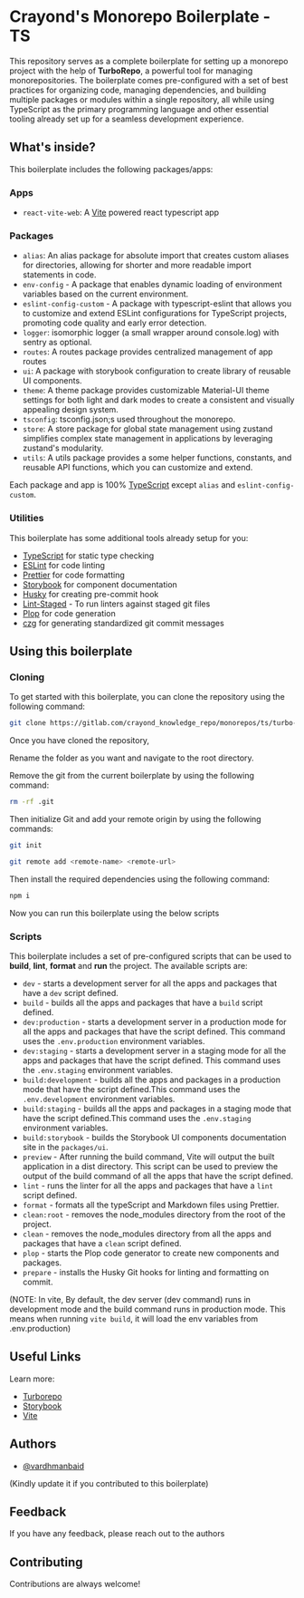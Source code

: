 # Crayond's Monorepo Boilerplate - TS

This repository serves as a complete boilerplate for setting up a monorepo project with the help of **TurboRepo**, a powerful tool for managing monorepositories. The boilerplate comes pre-configured with a set of best practices for organizing code, managing dependencies, and building multiple packages or modules within a single repository, all while using TypeScript as the primary programming language and other essential tooling already set up for a seamless development experience.

## What's inside?

This boilerplate includes the following packages/apps:

### Apps

- `react-vite-web`: A [Vite](https://vitejs.dev/) powered react typescript app

### Packages

- `alias`: An alias package for absolute import that creates custom aliases for directories, allowing for shorter and more readable import statements in code.
- `env-config` - A package that enables dynamic loading of environment variables based on the current environment.
- `eslint-config-custom` - A package with typescript-eslint that allows you to customize and extend ESLint configurations for TypeScript projects, promoting code quality and early error detection.
- `logger`: isomorphic logger (a small wrapper around console.log) with sentry as optional.
- `routes`: A routes package provides centralized management of app routes
- `ui`: A package with storybook configuration to create library of reusable UI components.
- `theme`: A theme package provides customizable Material-UI theme settings for both light and dark modes to create a consistent and visually appealing design system.
- `tsconfig`: tsconfig.json;s used throughout the monorepo.
- `store`: A store package for global state management using zustand simplifies complex state management in applications by leveraging zustand's modularity.
- `utils`: A utils package provides a some helper functions, constants, and reusable API functions, which you can customize and extend.

Each package and app is 100% [TypeScript](https://www.typescriptlang.org/) except `alias` and `eslint-config-custom`.

### Utilities

This boilerplate has some additional tools already setup for you:

- [TypeScript](https://www.typescriptlang.org/) for static type checking
- [ESLint](https://eslint.org/) for code linting
- [Prettier](https://prettier.io) for code formatting
- [Storybook](https://storybook.js.org/docs/react/get-started/install) for component documentation
- [Husky](https://typicode.github.io/husky/#/) for creating pre-commit hook
- [Lint-Staged](https://github.com/okonet/lint-staged) - To run linters against staged git files
- [Plop](https://plopjs.com/) for code generation
- [czg](https://cz-git.qbb.sh/cli/) for generating standardized git commit messages

## Using this boilerplate

### Cloning

To get started with this boilerplate, you can clone the repository using the following command:

```sh
git clone https://gitlab.com/crayond_knowledge_repo/monorepos/ts/turbo-monorepo-boilerplate-ts.git
```

Once you have cloned the repository,

Rename the folder as you want and navigate to the root directory.

Remove the git from the current boilerplate by using the following command:

```sh
rm -rf .git
```

Then initialize Git and add your remote origin by using the following commands:

```sh
git init
```

```sh
git remote add <remote-name> <remote-url>
```

Then install the required dependencies using the following command:

```sh
npm i
```

Now you can run this boilerplate using the below scripts

### Scripts

This boilerplate includes a set of pre-configured scripts that can be used to **build**, **lint**, **format** and **run** the project. The available scripts are:

- `dev` - starts a development server for all the apps and packages that have a `dev` script defined.
- `build` - builds all the apps and packages that have a `build` script defined.
- `dev:production` - starts a development server in a production mode for all the apps and packages that have the script defined. This command uses the `.env.production` environment variables.
- `dev:staging` - starts a development server in a staging mode for all the apps and packages that have the script defined. This command uses the `.env.staging` environment variables.
- `build:development` - builds all the apps and packages in a production mode that have the script defined.This command uses the `.env.development` environment variables.
- `build:staging` - builds all the apps and packages in a staging mode that have the script defined.This command uses the `.env.staging` environment variables.
- `build:storybook` - builds the Storybook UI components documentation site in the `packages/ui`.
- `preview` - After running the build command, Vite will output the built application in a dist directory. This script can be used to preview the output of the build command of all the apps that have the script defined.
- `lint` - runs the linter for all the apps and packages that have a `lint` script defined.
- `format` - formats all the typeScript and Markdown files using Prettier.
- `clean:root` - removes the node_modules directory from the root of the project.
- `clean` - removes the node_modules directory from all the apps and packages that have a `clean` script defined.
- `plop` - starts the Plop code generator to create new components and packages.
- `prepare` - installs the Husky Git hooks for linting and formatting on commit.

(NOTE: In vite, By default, the dev server (dev command) runs in development mode and the build command runs in production mode. This means when running `vite build`, it will load the env variables from .env.production)

## Useful Links

Learn more:

- [Turborepo](https://turbo.build/repo/docs)
- [Storybook](https://storybook.js.org/docs/react/get-started/install)
- [Vite](https://vitejs.dev/)

## Authors

- [@vardhmanbaid](https://github.com/vardhmanbaid)

(Kindly update it if you contributed to this boilerplate)

## Feedback

If you have any feedback, please reach out to the authors

## Contributing

Contributions are always welcome!
